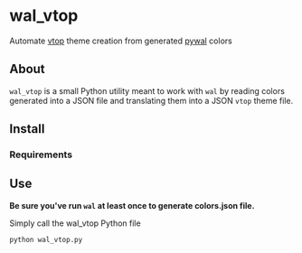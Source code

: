 # wal_vtop

Automate [vtop](https://github.com/MrRio/vtop) theme creation from generated [pywal](https://github.com/dylanaraps/pywal) colors

## About

`wal_vtop` is a small Python utility meant to work with `wal` by reading colors generated into a JSON file and translating them into a JSON `vtop` theme file.

## Install

### Requirements
    
## Use

**Be sure you've run `wal` at least once to generate colors.json file.**

Simply call the wal_vtop Python file

`python wal_vtop.py`



